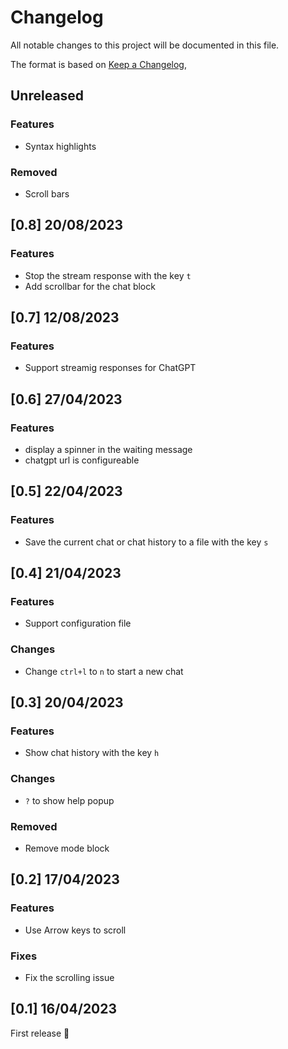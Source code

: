 # Changelog

All notable changes to this project will be documented in this file.

The format is based on [Keep a Changelog](https://keepachangelog.com/en/1.0.0/),

## Unreleased

### Features

- Syntax highlights

### Removed

- Scroll bars

## [0.8] 20/08/2023

### Features

- Stop the stream response with the key `t`
- Add scrollbar for the chat block

## [0.7] 12/08/2023

### Features

- Support streamig responses for ChatGPT

## [0.6] 27/04/2023

### Features

- display a spinner in the waiting message
- chatgpt url is configureable

## [0.5] 22/04/2023

### Features

- Save the current chat or chat history to a file with the key `s`

## [0.4] 21/04/2023

### Features

- Support configuration file

### Changes

- Change `ctrl+l` to `n` to start a new chat

## [0.3] 20/04/2023

### Features

- Show chat history with the key `h`

### Changes

- `?` to show help popup

### Removed

- Remove mode block

## [0.2] 17/04/2023

### Features

- Use Arrow keys to scroll

### Fixes

- Fix the scrolling issue

## [0.1] 16/04/2023

First release 🎉
